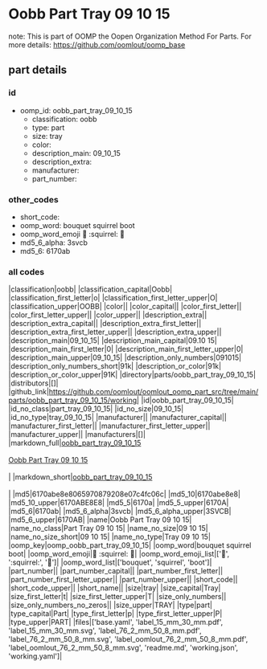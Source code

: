 # Oobb Part Tray 09 10 15  

note: This is part of OOMP the Oopen Organization Method For Parts. For more details: https://github.com/oomlout/oomp_base

##  part details





### id
* oomp_id: oobb_part_tray_09_10_15
  * classification: oobb
  * type: part
  * size: tray
  * color: 
  * description_main: 09_10_15
  * description_extra: 
  * manufacturer: 
  * part_number: 

### other_codes
* short_code: 
* oomp_word: bouquet squirrel boot
* oomp_word_emoji :bouquet: :squirrel: :boot:
* md5_6_alpha: 3svcb
* md5_6: 6170ab

### all codes 
|classification|oobb|
|classification_capital|Oobb|
|classification_first_letter|o|
|classification_first_letter_upper|O|
|classification_upper|OOBB|
|color||
|color_capital||
|color_first_letter||
|color_first_letter_upper||
|color_upper||
|description_extra||
|description_extra_capital||
|description_extra_first_letter||
|description_extra_first_letter_upper||
|description_extra_upper||
|description_main|09_10_15|
|description_main_capital|09.10 15|
|description_main_first_letter|0|
|description_main_first_letter_upper|0|
|description_main_upper|09_10_15|
|description_only_numbers|091015|
|description_only_numbers_short|91k|
|description_or_color|91k|
|description_or_color_upper|91K|
|directory|parts/oobb_part_tray_09_10_15|
|distributors|[]|
|github_link|https://github.com/oomlout/oomlout_oomp_part_src/tree/main/parts/oobb_part_tray_09_10_15/working|
|id|oobb_part_tray_09_10_15|
|id_no_class|part_tray_09_10_15|
|id_no_size|09_10_15|
|id_no_type|tray_09_10_15|
|manufacturer||
|manufacturer_capital||
|manufacturer_first_letter||
|manufacturer_first_letter_upper||
|manufacturer_upper||
|manufacturers|[]|
|markdown_full|[oobb_part_tray_09_10_15](https://github.com/oomlout/oomlout_oomp_part_src/tree/main/parts/oobb_part_tray_09_10_15/working)<br>[](https://github.com/oomlout/oomlout_oomp_part_src/tree/main/parts/oobb_part_tray_09_10_15/working)<br>[Oobb Part Tray 09 10 15](https://github.com/oomlout/oomlout_oomp_part_src/tree/main/parts/oobb_part_tray_09_10_15/working)<br><br>|
|markdown_short|[oobb_part_tray_09_10_15](https://github.com/oomlout/oomlout_oomp_part_src/tree/main/parts/oobb_part_tray_09_10_15/working)<br><br>|
|md5|6170abe8e8065970879208e07c4fc06c|
|md5_10|6170abe8e8|
|md5_10_upper|6170ABE8E8|
|md5_5|6170a|
|md5_5_upper|6170A|
|md5_6|6170ab|
|md5_6_alpha|3svcb|
|md5_6_alpha_upper|3SVCB|
|md5_6_upper|6170AB|
|name|Oobb Part Tray 09 10 15|
|name_no_class|Part Tray 09 10 15|
|name_no_size|09 10 15|
|name_no_size_short|09 10 15|
|name_no_type|Tray 09 10 15|
|oomp_key|oomp_oobb_part_tray_09_10_15|
|oomp_word|bouquet squirrel boot|
|oomp_word_emoji|:bouquet: :squirrel: :boot:|
|oomp_word_emoji_list|[':bouquet:', ':squirrel:', ':boot:']|
|oomp_word_list|['bouquet', 'squirrel', 'boot']|
|part_number||
|part_number_capital||
|part_number_first_letter||
|part_number_first_letter_upper||
|part_number_upper||
|short_code||
|short_code_upper||
|short_name||
|size|tray|
|size_capital|Tray|
|size_first_letter|t|
|size_first_letter_upper|T|
|size_only_numbers||
|size_only_numbers_no_zeros||
|size_upper|TRAY|
|type|part|
|type_capital|Part|
|type_first_letter|p|
|type_first_letter_upper|P|
|type_upper|PART|
|files|['base.yaml', 'label_15_mm_30_mm.pdf', 'label_15_mm_30_mm.svg', 'label_76_2_mm_50_8_mm.pdf', 'label_76_2_mm_50_8_mm.svg', 'label_oomlout_76_2_mm_50_8_mm.pdf', 'label_oomlout_76_2_mm_50_8_mm.svg', 'readme.md', 'working.json', 'working.yaml']|
